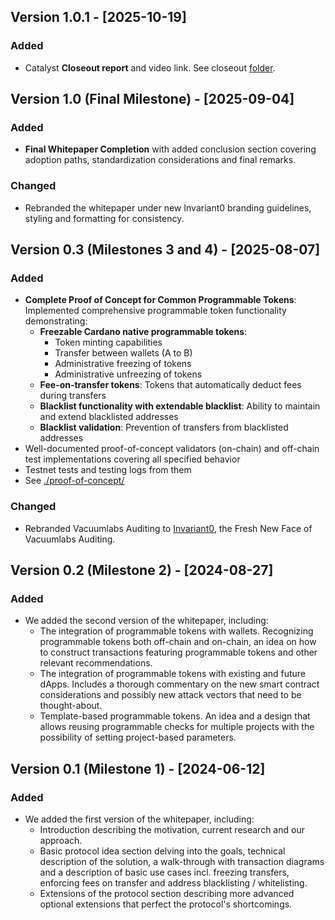 ## Version 1.0.1 - [2025-10-19]

### Added

- Catalyst **Closeout report** and video link. See closeout [folder](./closeout/).

## Version 1.0 (Final Milestone) - [2025-09-04]

### Added

- **Final Whitepaper Completion** with added conclusion section covering adoption paths, standardization considerations and final remarks.

### Changed

- Rebranded the whitepaper under new Invariant0 branding guidelines, styling and formatting for consistency.

## Version 0.3 (Milestones 3 and 4) - [2025-08-07]

### Added

- **Complete Proof of Concept for Common Programmable Tokens**: Implemented comprehensive programmable token functionality demonstrating:
  - **Freezable Cardano native programmable tokens**:
    - Token minting capabilities
    - Transfer between wallets (A to B)
    - Administrative freezing of tokens
    - Administrative unfreezing of tokens
  - **Fee-on-transfer tokens**: Tokens that automatically deduct fees during transfers
  - **Blacklist functionality with extendable blacklist**: Ability to maintain and extend blacklisted addresses
  - **Blacklist validation**: Prevention of transfers from blacklisted addresses
- Well-documented proof-of-concept validators (on-chain) and off-chain test implementations covering all specified behavior
- Testnet tests and testing logs from them
- See [./proof-of-concept/](./proof-of-concept/)

### Changed

- Rebranded Vacuumlabs Auditing to [Invariant0](https://invariant0.com/), the Fresh New Face of Vacuumlabs Auditing.

## Version 0.2 (Milestone 2) - [2024-08-27]

### Added

- We added the second version of the whitepaper, including:
  - The integration of programmable tokens with wallets. Recognizing programmable tokens both off-chain and on-chain, an idea on how to construct transactions featuring programmable tokens and other relevant recommendations.
  - The integration of programmable tokens with existing and future dApps. Includes a thorough commentary on the new smart contract considerations and possibly new attack vectors that need to be thought-about.
  - Template-based programmable tokens. An idea and a design that allows reusing programmable checks for multiple projects with the possibility of setting project-based parameters.

## Version 0.1 (Milestone 1) - [2024-06-12]

### Added

- We added the first version of the whitepaper, including:
  - Introduction describing the motivation, current research and our approach.
  - Basic protocol idea section delving into the goals, technical description of the solution, a walk-through with transaction diagrams and a description of basic use cases incl. freezing transfers, enforcing fees on transfer and address blacklisting / whitelisting.
  - Extensions of the protocol section describing more advanced optional extensions that perfect the protocol's shortcomings.
